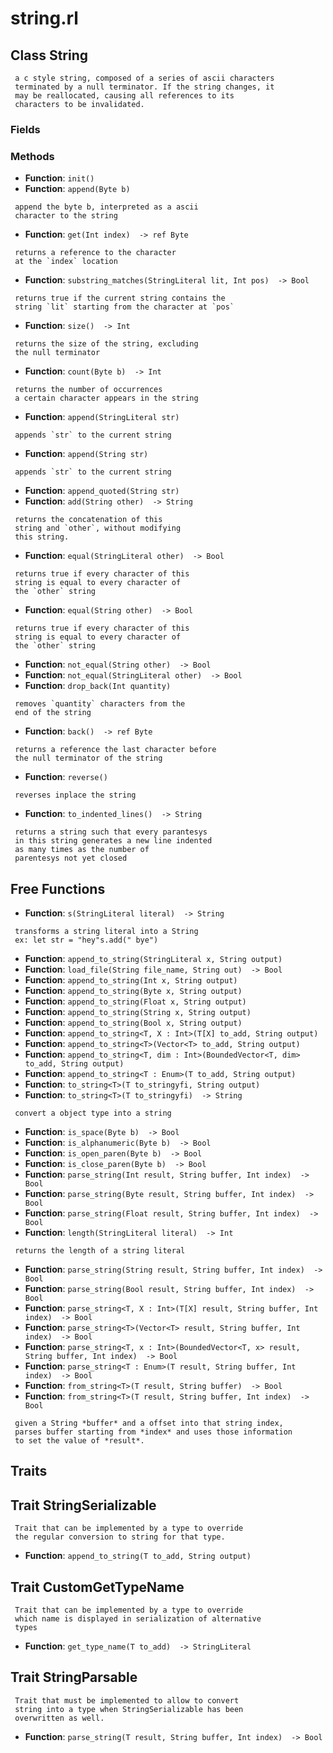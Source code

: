 # string.rl

## Class String


```text
 a c style string, composed of a series of ascii characters
 terminated by a null terminator. If the string changes, it 
 may be reallocated, causing all references to its 
 characters to be invalidated.

```

### Fields

### Methods
- **Function**: `init() `
- **Function**: `append(Byte b) `

```text
 append the byte b, interpreted as a ascii
 character to the string

```

- **Function**: `get(Int index)  -> ref Byte`

```text
 returns a reference to the character
 at the `index` location

```

- **Function**: `substring_matches(StringLiteral lit, Int pos)  -> Bool`

```text
 returns true if the current string contains the
 string `lit` starting from the character at `pos`

```

- **Function**: `size()  -> Int`

```text
 returns the size of the string, excluding
 the null terminator

```

- **Function**: `count(Byte b)  -> Int`

```text
 returns the number of occurrences
 a certain character appears in the string

```

- **Function**: `append(StringLiteral str) `

```text
 appends `str` to the current string

```

- **Function**: `append(String str) `

```text
 appends `str` to the current string

```

- **Function**: `append_quoted(String str) `
- **Function**: `add(String other)  -> String`

```text
 returns the concatenation of this
 string and `other`, without modifying
 this string.

```

- **Function**: `equal(StringLiteral other)  -> Bool`

```text
 returns true if every character of this
 string is equal to every character of
 the `other` string

```

- **Function**: `equal(String other)  -> Bool`

```text
 returns true if every character of this
 string is equal to every character of
 the `other` string

```

- **Function**: `not_equal(String other)  -> Bool`
- **Function**: `not_equal(StringLiteral other)  -> Bool`
- **Function**: `drop_back(Int quantity) `

```text
 removes `quantity` characters from the
 end of the string

```

- **Function**: `back()  -> ref Byte`

```text
 returns a reference the last character before 
 the null terminator of the string

```

- **Function**: `reverse() `

```text
 reverses inplace the string

```

- **Function**: `to_indented_lines()  -> String`

```text
 returns a string such that every parantesys
 in this string generates a new line indented
 as many times as the number of 
 parentesys not yet closed

```


## Free Functions

- **Function**: `s(StringLiteral literal)  -> String`

```text
 transforms a string literal into a String
 ex: let str = "hey"s.add(" bye")

```

- **Function**: `append_to_string(StringLiteral x, String output) `
- **Function**: `load_file(String file_name, String out)  -> Bool`
- **Function**: `append_to_string(Int x, String output) `
- **Function**: `append_to_string(Byte x, String output) `
- **Function**: `append_to_string(Float x, String output) `
- **Function**: `append_to_string(String x, String output) `
- **Function**: `append_to_string(Bool x, String output) `
- **Function**: `append_to_string<T, X : Int>(T[X] to_add, String output) `
- **Function**: `append_to_string<T>(Vector<T> to_add, String output) `
- **Function**: `append_to_string<T, dim : Int>(BoundedVector<T, dim> to_add, String output) `
- **Function**: `append_to_string<T : Enum>(T to_add, String output) `
- **Function**: `to_string<T>(T to_stringyfi, String output) `
- **Function**: `to_string<T>(T to_stringyfi)  -> String`

```text
 convert a object type into a string 

```

- **Function**: `is_space(Byte b)  -> Bool`
- **Function**: `is_alphanumeric(Byte b)  -> Bool`
- **Function**: `is_open_paren(Byte b)  -> Bool`
- **Function**: `is_close_paren(Byte b)  -> Bool`
- **Function**: `parse_string(Int result, String buffer, Int index)  -> Bool`
- **Function**: `parse_string(Byte result, String buffer, Int index)  -> Bool`
- **Function**: `parse_string(Float result, String buffer, Int index)  -> Bool`
- **Function**: `length(StringLiteral literal)  -> Int`

```text
 returns the length of a string literal

```

- **Function**: `parse_string(String result, String buffer, Int index)  -> Bool`
- **Function**: `parse_string(Bool result, String buffer, Int index)  -> Bool`
- **Function**: `parse_string<T, X : Int>(T[X] result, String buffer, Int index)  -> Bool`
- **Function**: `parse_string<T>(Vector<T> result, String buffer, Int index)  -> Bool`
- **Function**: `parse_string<T, x : Int>(BoundedVector<T, x> result, String buffer, Int index)  -> Bool`
- **Function**: `parse_string<T : Enum>(T result, String buffer, Int index)  -> Bool`
- **Function**: `from_string<T>(T result, String buffer)  -> Bool`
- **Function**: `from_string<T>(T result, String buffer, Int index)  -> Bool`

```text
 given a String *buffer* and a offset into that string index,
 parses buffer starting from *index* and uses those information
 to set the value of *result*.

```


## Traits

## Trait StringSerializable


```text
 Trait that can be implemented by a type to override
 the regular conversion to string for that type.

```

- **Function**: `append_to_string(T to_add, String output) `

## Trait CustomGetTypeName


```text
 Trait that can be implemented by a type to override
 which name is displayed in serialization of alternative 
 types

```

- **Function**: `get_type_name(T to_add)  -> StringLiteral`

## Trait StringParsable


```text
 Trait that must be implemented to allow to convert
 string into a type when StringSerializable has been
 overwritten as well.

```

- **Function**: `parse_string(T result, String buffer, Int index)  -> Bool`


